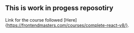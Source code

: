 ## This is work in progess reposotiry

Link for the course followed [Here]{https://frontendmasters.com/courses/complete-react-v8/}.